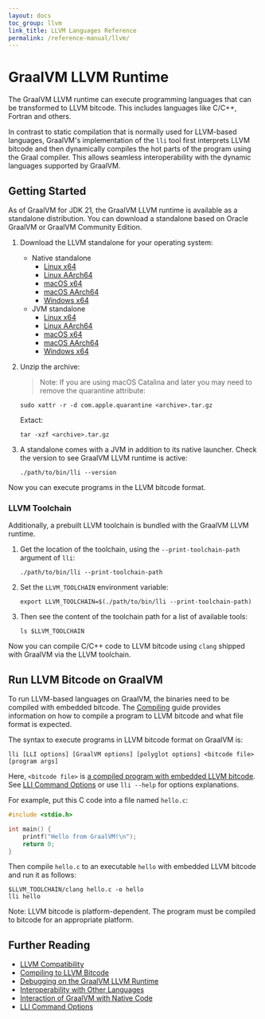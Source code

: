 ```yaml
---
layout: docs
toc_group: llvm
link_title: LLVM Languages Reference
permalink: /reference-manual/llvm/
---
```

# GraalVM LLVM Runtime

The GraalVM LLVM runtime can execute programming languages that can be transformed to LLVM bitcode.
This includes languages like C/C++, Fortran and others.

In contrast to static compilation that is normally used for LLVM-based languages, GraalVM's implementation of the `lli` tool first interprets LLVM bitcode and then dynamically compiles the hot parts of the program using the Graal compiler.
This allows seamless interoperability with the dynamic languages supported by GraalVM.

## Getting Started

As of GraalVM for JDK 21, the GraalVM LLVM runtime is available as a standalone distribution. 
You can download a standalone based on Oracle GraalVM or GraalVM Community Edition. 

1. Download the LLVM standalone for your operating system:
   - Native standalone
      * [Linux x64](https://gds.oracle.com/api/20220101/artifacts/05013E46CB6993C6E0631818000A2314/content)
      * [Linux AArch64](https://gds.oracle.com/api/20220101/artifacts/04F488A0621A4081E0631818000A781E/content)
      * [macOS x64](https://gds.oracle.com/api/20220101/artifacts/04F488A0621F4081E0631818000A781E/content)
      * [macOS AArch64](https://gds.oracle.com/api/20220101/artifacts/04F488A062244081E0631818000A781E/content)
      * [Windows x64](https://gds.oracle.com/api/20220101/artifacts/04F488A062294081E0631818000A781E/content)
   - JVM standalone
      * [Linux x64](https://gds.oracle.com/api/20220101/artifacts/04F488A0622E4081E0631818000A781E/content)
      * [Linux AArch64](https://gds.oracle.com/api/20220101/artifacts/05013E46CB5D93C6E0631818000A2314/content)
      * [macOS x64](https://gds.oracle.com/api/20220101/artifacts/04F488A062384081E0631818000A781E/content)
      * [macOS AArch64](https://gds.oracle.com/api/20220101/artifacts/04F488A0623D4081E0631818000A781E/content)
      * [Windows x64](https://gds.oracle.com/api/20220101/artifacts/04F556B005683A58E0631818000A322D/content)

2. Unzip the archive:

    > Note: If you are using macOS Catalina and later you may need to remove the quarantine attribute:
    ```shell
    sudo xattr -r -d com.apple.quarantine <archive>.tar.gz
    ```
    
    Extact:
    ```shell
    tar -xzf <archive>.tar.gz
    ```

3. A standalone comes with a JVM in addition to its native launcher. Check the version to see GraalVM LLVM runtime is active:
    ```shell
    ./path/to/bin/lli --version
    ```

Now you can execute programs in the LLVM bitcode format.

### LLVM Toolchain

Additionally, a prebuilt LLVM toolchain is bundled with the GraalVM LLVM runtime.

1. Get the location of the toolchain, using the `--print-toolchain-path` argument of `lli`:
    ```shell
    ./path/to/bin/lli --print-toolchain-path
    ```

2. Set the `LLVM_TOOLCHAIN` environment variable: 
    ```shell
    export LLVM_TOOLCHAIN=$(./path/to/bin/lli --print-toolchain-path)
    ```

3. Then see the content of the toolchain path for a list of available tools:
    ```shell
    ls $LLVM_TOOLCHAIN
    ```

Now you can compile C/C++ code to LLVM bitcode using `clang` shipped with GraalVM via the LLVM toolchain.

## Run LLVM Bitcode on GraalVM

To run LLVM-based languages on GraalVM, the binaries need to be compiled with embedded bitcode.
The [Compiling](Compiling.md) guide provides information on how to compile a program to LLVM bitcode and what file format is expected.

The syntax to execute programs in LLVM bitcode format on GraalVM is:
```shell
lli [LLI options] [GraalVM options] [polyglot options] <bitcode file> [program args]
```

Here, `<bitcode file>` is [a compiled program with embedded LLVM bitcode](Compiling.md).
See [LLI Command Options](Options.md) or use `lli --help` for options explanations.

For example, put this C code into a file named `hello.c`:
```c
#include <stdio.h>

int main() {
    printf("Hello from GraalVM!\n");
    return 0;
}
```

Then compile `hello.c` to an executable `hello` with embedded LLVM bitcode and run it as follows:
```shell
$LLVM_TOOLCHAIN/clang hello.c -o hello
lli hello
```

Note: LLVM bitcode is platform-dependent.
The program must be compiled to bitcode for an appropriate platform.

## Further Reading

- [LLVM Compatibility](Compatibility.md)
- [Compiling to LLVM Bitcode](Compiling.md)
- [Debugging on the GraalVM LLVM Runtime](Debugging.md)
- [Interoperability with Other Languages](Interoperability.md)
- [Interaction of GraalVM with Native Code](NativeExecution.md)
- [LLI Command Options](Options.md)